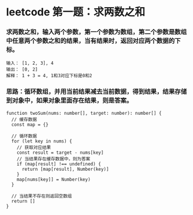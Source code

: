 # leetcode 第一题：求两数之和
### 求两数之和，输入两个参数，第一个参数为数组，第二个参数是数组中任意两个参数之和的结果，当有结果时，返回对应两个数据的下标。
```
输入： [1, 2, 3], 4
输出： [0, 2]
解释： 1 + 3 = 4, 1和3对应下标是0和2
```
### 思路：循环数组，并用当前结果减去当前数据，得到结果，结果存储到对象中，如果对象里面存在结果，则是答案。
```
function twoSum(nums: number[], target: number): number[] {
  // 缓存数据
  const map = {}

  // 循环数据
  for (let key in nums) {
    // 获取对应结果
    const result = target - nums[key]
    // 当结果存在缓存数据中，则为答案
    if (map[result] !== undefined) {
      return [map[result], Number(key)]
    }
    map[nums[key]] = Number(key)
  }

  // 当结果不存在则返回空数组
  return []
}
```